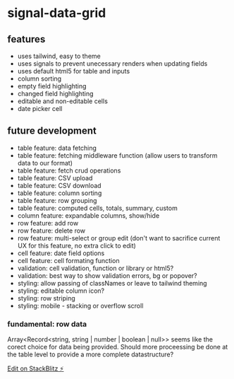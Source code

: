 # signal-data-grid

## features
- uses tailwind, easy to theme
- uses signals to prevent unecessary renders when updating fields
- uses default html5 for table and inputs
- column sorting
- empty field highlighting
- changed field highlighting
- editable and non-editable cells
- date picker cell


## future development
- table feature: data fetching
- table feature: fetching middleware function (allow users to transform data to our format)
- table feature: fetch crud operations
- table feature: CSV upload
- table feature: CSV download
- table feature: column sorting
- table feature: row grouping
- table feature: computed cells, totals, summary, custom
- column feature: expandable columns, show/hide
- row feature: add row
- row feature: delete row
- row feature: multi-select or group edit (don't want to sacrifice current UX for this feature, no extra click to edit)
- cell feature: date field options
- cell feature: cell formating function
- validation: cell validation, function or library or html5?
- validation: best way to show validation errors, bg or popover?
- styling: allow passing of classNames or leave to tailwind theming
- styling: editable column icon?
- styling: row striping
- styling: mobile - stacking or overflow scroll

### fundamental: row data

Array<Record<string, string | number | boolean | null>> seems like the corect choice for data being provided.
Should more proceessing be done at the table level to provide a more complete datastructure?

[Edit on StackBlitz ⚡️](https://stackblitz.com/edit/react-signals-data-grid-biamky)
